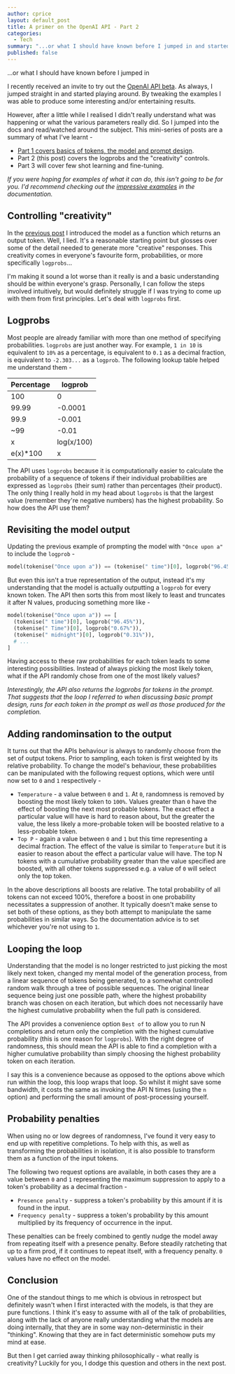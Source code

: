 ```yaml
---
author: cprice
layout: default_post
title: A primer on the OpenAI API - Part 2
categories:
  - Tech
summary: "...or what I should have known before I jumped in and started playing around. In this post I cover logprobs and the \"creativity\" controls."
published: false
---
```

...or what I should have known before I jumped in

I recently received an invite to try out the [OpenAI API beta](https://beta.openai.com/). As always, I jumped straight in and started playing around. By tweaking the examples I was able to produce some interesting and/or entertaining results. 

However, after a little while I realised I didn't really understand what was happening or what the various parameters really did. So I jumped into the docs and read/watched around the subject. This mini-series of posts are a summary of what I've learnt -

* [Part 1 covers basics of tokens, the model and prompt design](../../08/31/a-primer-on-the-openai-api-1.html).
* Part 2 (this post) covers the logprobs and the "creativity" controls. 
* Part 3 will cover few shot learning and fine-tuning.

*If you were hoping for examples of what it can do, this isn't going to be for you. I'd recommend checking out the [impressive examples](https://beta.openai.com/examples) in the documentation.*

## Controlling "creativity"

In the [previous post](../../08/31/a-primer-on-the-openai-api-1.html) I introduced the model as a function which returns an output token. Well, I lied. It's a reasonable starting point but glosses over some of the detail needed to generate more "creative" responses. This creativity comes in everyone's favourite form, probabilities, or more specifically `logprobs`...

I'm making it sound a lot worse than it really is and a basic understanding should be within everyone's grasp. Personally, I can follow the steps involved intuitively, but would definitely struggle if I was trying to come up with them from first principles. Let's deal with `logprobs` first.

## Logprobs

Most people are already familiar with more than one method of specifying probabilities. `logprobs` are just another way. For example, `1 in 10` is equivalent to `10%` as a percentage, is equivalent to `0.1` as a decimal fraction, is equivalent to `-2.303...` as a `logprob`. The following lookup table helped me understand them -

| Percentage |    logprob |
|------------|------------|
| 100        |     0      |
|  99.99     |    -0.0001 |
|  99.9      |    -0.001  |
|  ~99       |    -0.01   |
|      x     | log(x/100) |
|  e(x)*100  |     x      |

The API uses `logprobs` because it is computationally easier to calculate the probability of a sequence of tokens if their individual probabilities are expressed as `logprobs` (their sum) rather than percentages (their product). The only thing I really hold in my head about `logprobs` is that the largest value (remember they're negative numbers) has the highest probability. So how does the API use them?

## Revisiting the model output

Updating the previous example of prompting the model with `"Once upon a"` to include the `logprob` -

~~~python
model(tokenise("Once upon a")) == (tokenise(" time")[0], logprob("96.45%"))
~~~

But even this isn't a true representation of the output, instead it's my understanding that the model is actually outputting a `logprob` for every known token. The API then sorts this from most likely to least and truncates it after N values, producing something more like -

~~~python
model(tokenise("Once upon a")) == [
  (tokenise(" time")[0], logprob("96.45%")),
  (tokenise(" Time")[0], logprob("0.67%")),
  (tokenise(" midnight")[0], logprob("0.31%")),
  # ...
]
~~~

Having access to these raw probabilities for each token leads to some interesting possibilities. Instead of always picking the most likely token, what if the API randomly chose from one of the most likely values? 

*Interestingly, the API also returns the logprobs for tokens in the prompt. That suggests that the loop I referred to when discussing basic prompt design, runs for each token in the prompt as well as those produced for the completion.*

## Adding randominsation to the output

It turns out that the APIs behaviour is always to randomly choose from the set of output tokens. Prior to sampling, each token is first weighted by its relative probability. To change the model's behaviour, these probabilities can be manipulated with the following request options, which were until now set to `0` and `1` respectively -

* `Temperature` - a value between `0` and `1`. At `0`, randomness is removed by boosting the most likely token to `100%`. Values greater than `0` have the effect of boosting the next most probable tokens. The exact effect a particular value will have is hard to reason about, but the greater the value, the less likely a more-probable token will be boosted relative to a less-probable token.
* `Top P` - again a value between `0` and `1` but this time representing a decimal fraction. The effect of the value is similar to `Temperature` but it is easier to reason about the effect a particular value will have. The top N tokens with a cumulative probability greater than the value specified are boosted, with all other tokens suppressed e.g. a value of `0` will select only the top token.

In the above descriptions all boosts are relative. The total probability of all tokens can not exceed 100%, therefore a boost in one probability necessitates a suppression of another. It typically doesn't make sense to set both of these options, as they both attempt to manipulate the same probabilities in similar ways. So the documentation advice is to set whichever you're not using to `1`.

## Looping the loop

Understanding that the model is no longer restricted to just picking the most likely next token, changed my mental model of the generation process, from a linear sequence of tokens being generated, to a somewhat controlled random walk through a tree of possible sequences. The original linear sequence being just one possible path, where the highest probability branch was chosen on each iteration, but which does not necessarily have the highest cumulative probability when the full path is considered.

The API provides a convenience option `Best of` to allow you to run N completions and return only the completion with the highest cumulative probability (this is one reason for `logprobs`). With the right degree of randomness, this should mean the API is able to find a completion with a higher cumulative probability than simply choosing the highest probability token on each iteration.

I say this is a convenience because as opposed to the options above which run within the loop, this loop wraps that loop. So whilst it might save some bandwidth, it costs the same as invoking the API N times (using the `n` option) and performing the small amount of post-processing yourself.

## Probability penalties

When using no or low degrees of randomness, I've found it very easy to end up with repetitive completions. To help with this, as well as transforming the probabilities in isolation, it is also possible to transform them as a function of the input tokens.

The following two request options are available, in both cases they are a value between `0` and `1` representing the maximum suppression to apply to a token's probability as a decimal fraction -

* `Presence penalty` - suppress a token's probability by this amount if it is found in the input.
* `Frequency penalty` - suppress a token's probability by this amount multiplied by its frequency of occurrence in the input.

These penalties can be freely combined to gently nudge the model away from repeating itself with a presence penalty. Before steadily ratcheting that up to a firm prod, if it continues to repeat itself, with a frequency penalty. `0` values have no effect on the model.

## Conclusion

One of the standout things to me which is obvious in retrospect but definitely wasn't when I first interacted with the models, is that they are pure functions. I think it's easy to assume with all of the talk of probabilities, along with the lack of anyone really understanding what the models are doing internally, that they are in some way non-deterministic in their "thinking". Knowing that they are in fact deterministic somehow puts my mind at ease. 

But then I get carried away thinking philosophically - what really is creativity? Luckily for you, I dodge this question and others in the next post.